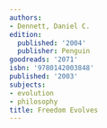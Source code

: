 ```yaml
---
authors:
- Dennett, Daniel C.
edition:
  published: '2004'
  publisher: Penguin
goodreads: '2071'
isbn: '9780142003848'
published: '2003'
subjects:
- evolution
- philosophy
title: Freedom Evolves
---
```


